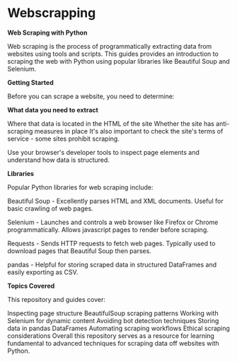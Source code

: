 # Webscrapping
**Web Scraping with Python**

Web scraping is the process of programmatically extracting data from websites using tools and scripts. This guides provides an introduction to scraping the web with Python using popular libraries like Beautiful Soup and Selenium.

**Getting Started**

Before you can scrape a website, you need to determine:

**What data you need to extract**

Where that data is located in the HTML of the site
Whether the site has anti-scraping measures in place
It's also important to check the site's terms of service - some sites prohibit scraping.

Use your browser's developer tools to inspect page elements and understand how data is structured.

**Libraries**

Popular Python libraries for web scraping include:

Beautiful Soup - Excellently parses HTML and XML documents. Useful for basic crawling of web pages.

Selenium - Launches and controls a web browser like Firefox or Chrome programmatically. Allows javascript pages to render before scraping.

Requests - Sends HTTP requests to fetch web pages. Typically used to download pages that Beautiful Soup then parses.

pandas - Helpful for storing scraped data in structured DataFrames and easily exporting as CSV.

**Topics Covered**

This repository and guides cover:

Inspecting page structure
BeautifulSoup scraping patterns
Working with Selenium for dynamic content
Avoiding bot detection techniques
Storing data in pandas DataFrames
Automating scraping workflows
Ethical scraping considerations
Overall this repository serves as a resource for learning fundamental to advanced techniques for scraping data off websites with Python.
